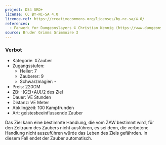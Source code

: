 ```yaml
---
project: DS4 SRD+
license: CC BY-NC-SA 4.0
licence-ref: https://creativecommons.org/licenses/by-nc-sa/4.0/
references: 
  - Fanwerk for Dungeonslayers © Christian Kennig (https://www.dungeonslayers.net/)
source: Bruder Grimms Grimmoire 3
---
```


### Verbot

- Kategorie: #Zauber
- Zugangsstufen:
  - Heiler: 7
  - Zauberer: 9
  - Schwarzmagier: -
- Preis: 220GM
- ZB: -(GEI+AU)/2 des Ziel
- Dauer: VE Stunden
- Distanz: VE Meter
- Abklingzeit: 100 Kampfrunden
- Art: geistesbeeinflussende Zauber

Das Ziel kann eine bestimmte Handlung, die vom ZAW bestimmt wird, für den Zeitraum des Zaubers nicht ausführen, es sei denn, die verbotene Handlung nicht auszuführen würde das Leben des Ziels gefährden. In diesem Fall endet der Zauber automatisch.

